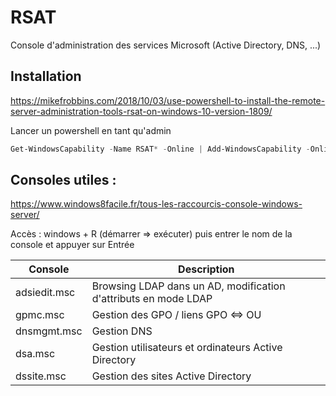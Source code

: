 # RSAT
Console d'administration des services Microsoft (Active Directory, DNS, ...)


## Installation
https://mikefrobbins.com/2018/10/03/use-powershell-to-install-the-remote-server-administration-tools-rsat-on-windows-10-version-1809/

Lancer un powershell en tant qu'admin
```powershell
Get-WindowsCapability -Name RSAT* -Online | Add-WindowsCapability -Online
```

## Consoles utiles :
https://www.windows8facile.fr/tous-les-raccourcis-console-windows-server/

Accès : windows + R (démarrer => exécuter) puis entrer le nom de la console et appuyer sur Entrée

| Console           | Description                                                          |
| ----------------- | -------------------------------------------------------------------- |
| adsiedit.msc      | Browsing LDAP dans un AD, modification d'attributs en mode LDAP      |
| gpmc.msc          | Gestion des GPO / liens GPO <=> OU                                   |
| dnsmgmt.msc       | Gestion DNS                                                          |
| dsa.msc           | Gestion utilisateurs et ordinateurs Active Directory                 |
| dssite.msc        | Gestion des sites Active Directory                                   |
